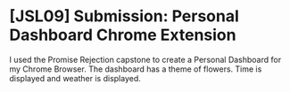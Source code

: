 # [JSL09] Submission: Personal Dashboard Chrome Extension

I used the Promise Rejection capstone to create a Personal Dashboard for my Chrome Browser. The dashboard has a theme of flowers. Time is displayed and weather is displayed. 




